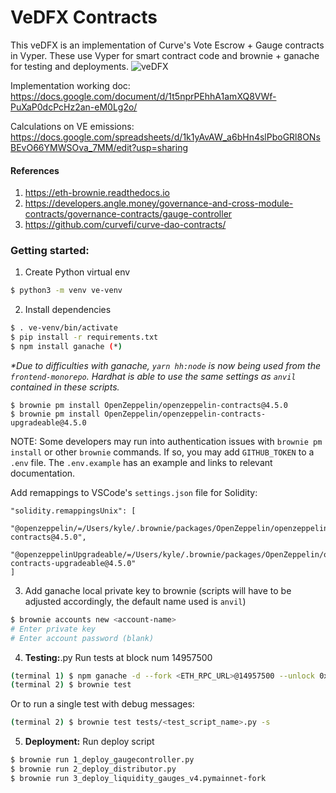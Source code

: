 # VeDFX Contracts

This veDFX is an implementation of Curve's Vote Escrow + Gauge contracts in Vyper. These use Vyper
for smart contract code and brownie + ganache for testing and deployments.
![veDFX](https://user-images.githubusercontent.com/25423613/178617916-680ef134-c076-4e9b-a946-c26b557d27f5.png)

Implementation working doc: https://docs.google.com/document/d/1t5nprPEhhA1amXQ8VWf-PuXaP0dcPcHz2an-eM0Lg2o/

Calculations on VE emissions: https://docs.google.com/spreadsheets/d/1k1yAvAW_a6bHn4slPboGRl8ONsBEvO66YMWSOva_7MM/edit?usp=sharing

#### References

1. https://eth-brownie.readthedocs.io
2. https://developers.angle.money/governance-and-cross-module-contracts/governance-contracts/gauge-controller
3. https://github.com/curvefi/curve-dao-contracts/

### Getting started:

1. Create Python virtual env

```bash
$ python3 -m venv ve-venv
```

2. Install dependencies

```bash
$ . ve-venv/bin/activate
$ pip install -r requirements.txt
$ npm install ganache (*)
```

_\*Due to difficulties with ganache, `yarn hh:node` is now being used from the `frontend-monorepo`. Hardhat is able to use the same settings as `anvil` contained in these scripts._

```
$ brownie pm install OpenZeppelin/openzeppelin-contracts@4.5.0
$ brownie pm install OpenZeppelin/openzeppelin-contracts-upgradeable@4.5.0
```

NOTE: Some developers may run into authentication issues with `brownie pm install` or other `brownie` commands. If so, you may add `GITHUB_TOKEN` to a `.env` file. The `.env.example` has an example and links to relevant documentation.

Add remappings to VSCode's `settings.json` file for Solidity:

```
"solidity.remappingsUnix": [
  "@openzeppelin/=/Users/kyle/.brownie/packages/OpenZeppelin/openzeppelin-contracts@4.5.0",
  "@openzeppelinUpgradeable/=/Users/kyle/.brownie/packages/OpenZeppelin/openzeppelin-contracts-upgradeable@4.5.0"
]
```

3. Add ganache local private key to brownie (scripts will have to be adjusted accordingly, the default name used is `anvil`)

```bash
$ brownie accounts new <account-name>
# Enter private key
# Enter account password (blank)
```

4. **Testing:**.py Run tests at block num 14957500

```bash
(terminal 1) $ npm ganache -d --fork <ETH_RPC_URL>@14957500 --unlock 0x27E843260c71443b4CC8cB6bF226C3f77b9695AF
(terminal 2) $ brownie test
```

Or to run a single test with debug messages:

```bash
(terminal 2) $ brownie test tests/<test_script_name>.py -s
```

5. **Deployment:** Run deploy script

```bash
$ brownie run 1_deploy_gaugecontroller.py
$ brownie run 2_deploy_distributor.py
$ brownie run 3_deploy_liquidity_gauges_v4.pymainnet-fork
```
